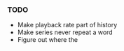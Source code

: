 ### TODO

* Make playback rate part of history
* Make series never repeat a word
* Figure out where the <audio /> for the first audio goes
